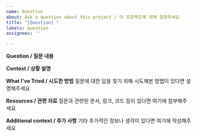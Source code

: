 ```yaml
---
name: Question
about: Ask a question about this project / 이 프로젝트에 대해 질문하세요
title: "[Question] "
labels: question
assignees: ''

---
```


**Question / 질문 내용**

**Context / 상황 설명**

**What I've Tried / 시도한 방법**
질문에 대한 답을 찾기 위해 시도해본 방법이 있다면 설명해주세요

**Resources / 관련 자료**
질문과 관련된 문서, 링크, 코드 등이 있다면 여기에 첨부해주세요


**Additional context / 추가 사항**
기타 추가적인 정보나 생각이 있다면 여기에 작성해주세요